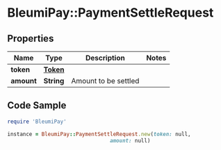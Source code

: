 # BleumiPay::PaymentSettleRequest

## Properties

Name | Type | Description | Notes
------------ | ------------- | ------------- | -------------
**token** | [**Token**](Token.md) |  | 
**amount** | **String** | Amount to be settled | 

## Code Sample

```ruby
require 'BleumiPay'

instance = BleumiPay::PaymentSettleRequest.new(token: null,
                                 amount: null)
```


